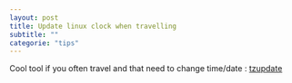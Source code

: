 ```yaml
---
layout: post
title: Update linux clock when travelling
subtitle: ""
categorie: "tips"
---
```


Cool tool if you often travel and that need to change time/date : [tzupdate](https://github.com/cdown/tzupdate)
